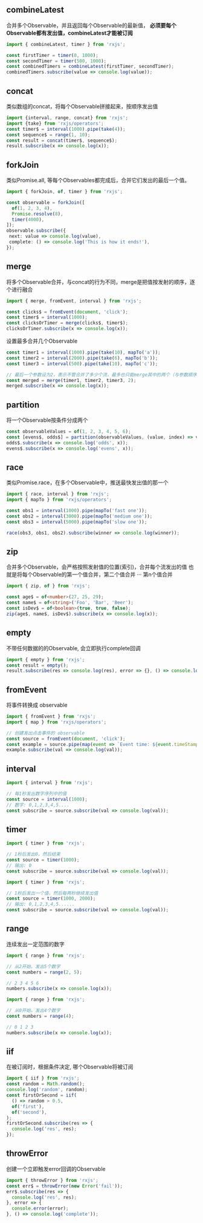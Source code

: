 ## combineLatest
合并多个Observable，并且返回每个Observable的最新值，
**必须要每个Observable都有发出值，combineLatest才能被订阅**

```typescript
import { combineLatest, timer } from 'rxjs';

const firstTimer = timer(0, 1000);
const secondTimer = timer(500, 1000);
const combinedTimers = combineLatest(firstTimer, secondTimer);
combinedTimers.subscribe(value => console.log(value));
```


## concat
类似数组的concat，将每个Observable拼接起来，按顺序发出值
```typescript
import {interval, range, concat} from 'rxjs';
import {take} from 'rxjs/operators';
const timer$ = interval(1000).pipe(take(4));
const sequence$ = range(1, 10);
const result = concat(timer$, sequence$);
result.subscribe(x => console.log(x));
```

## forkJoin
类似Promise.all, 等每个Observables都完成后，合并它们发出的最后一个值。

```typescript
import { forkJoin, of, timer } from 'rxjs';

const observable = forkJoin([
  of(1, 2, 3, 4),
  Promise.resolve(8),
  timer(4000),
]);
observable.subscribe({
 next: value => console.log(value),
 complete: () => console.log('This is how it ends!'),
});
```

## merge
将多个Observable合并，与concat的行为不同，merge是把值按发射的顺序，逐个进行融合

```typescript
import { merge, fromEvent, interval } from 'rxjs';

const clicks$ = fromEvent(document, 'click');
const timer$ = interval(1000);
const clicksOrTimer = merge(clicks$, timer$);
clicksOrTimer.subscribe(x => console.log(x));
```

设置最多合并几个Observable
```typescript
const timer1 = interval(1000).pipe(take(10), mapTo('a'));
const timer2 = interval(2000).pipe(take(6), mapTo('b'));
const timer3 = interval(500).pipe(take(10), mapTo('c'));

// 最后一个参数设为2，表示不管合并了多少个流，最多也只能merge其中的两个（与参数顺序无关）
const merged = merge(timer1, timer2, timer3, 2);
merged.subscribe(x => console.log(x));
```



## partition
将一个Observable按条件分成两个
```typescript
const observableValues = of(1, 2, 3, 4, 5, 6);
const [evens$, odds$] = partition(observableValues, (value, index) => value % 2 === 0);
odds$.subscribe(x => console.log('odds', x));
evens$.subscribe(x => console.log('evens', x));
```


## race
类似Promise.race，在多个Observable中，推送最快发出值的那一个

```typescript
import { race, interval } from 'rxjs';
import { mapTo } from 'rxjs/operators';

const obs1 = interval(1000).pipe(mapTo('fast one'));
const obs2 = interval(3000).pipe(mapTo('medium one'));
const obs3 = interval(5000).pipe(mapTo('slow one'));

race(obs3, obs1, obs2).subscribe(winner => console.log(winner));
```

## zip
合并多个Observable，会严格按照发射值的位置(索引)，合并每个流发出的值
也就是将每个Observable的第一个值合并，第二个值合并 ··· 第n个值合并
```typescript
import { zip, of } from 'rxjs';

const age$ = of<number>(27, 25, 29);
const name$ = of<string>('Foo', 'Bar', 'Beer');
const isDev$ = of<boolean>(true, true, false);
zip(age$, name$, isDev$).subscribe(x => console.log(x));

```

## empty
不带任何数据的的Observable, 会立即执行complete回调
```typescript
import { empty } from 'rxjs';
const result = empty();
result.subscribe(res => console.log(res), error => {}, () => console.log('ok'));
```

## fromEvent
将事件转换成 observable
```typescript
import { fromEvent } from 'rxjs';
import { map } from 'rxjs/operators';

// 创建发出点击事件的 observable
const source = fromEvent(document, 'click');
const example = source.pipe(map(event => `Event time: ${event.timeStamp}`));
example.subscribe(val => console.log(val));
```

## interval
```typescript
import { interval } from 'rxjs';

// 每1秒发出数字序列中的值
const source = interval(1000);
// 数字: 0,1,2,3,4,5....
const subscribe = source.subscribe(val => console.log(val));

```

## timer
```typescript
import { timer } from 'rxjs';

// 1秒后发出0，然后结束
const source = timer(1000);
// 输出: 0
const subscribe = source.subscribe(val => console.log(val));

```
```typescript
import { timer } from 'rxjs';

// 1秒后发出一个值，然后每两秒继续发出值
const source = timer(1000, 2000);
// 输出: 0,1,2,3,4,5......
const subscribe = source.subscribe(val => console.log(val));

```

## range
连续发出一定范围的数字
```typescript
import { range } from 'rxjs';

// 从2开始，发出5个数字
const numbers = range(2, 5);

// 2 3 4 5 6
numbers.subscribe(x => console.log(x));
```

```typescript
import { range } from 'rxjs';

// 从0开始，发出4个数字
const numbers = range(4);

// 0 1 2 3
numbers.subscribe(x => console.log(x));
```

## iif
在被订阅时，根据条件决定, 哪个Observable将被订阅
```typescript
import { iif } from 'rxjs';
const random = Math.random();
console.log('random', random);
const firstOrSecond = iif(
  () => random > 0.5,
  of('first'),
  of('second'),
);
firstOrSecond.subscribe(res => {
  console.log('res', res);
});
```
## throwError
创建一个立即触发error回调的Observable
```typescript
import { throwError } from 'rxjs';
const err$ = throwError(new Error('fail'));
err$.subscribe(res => {
  console.log('res', res);
}, error => {
  console.error(error);
}, () => console.log('complete'));
```
